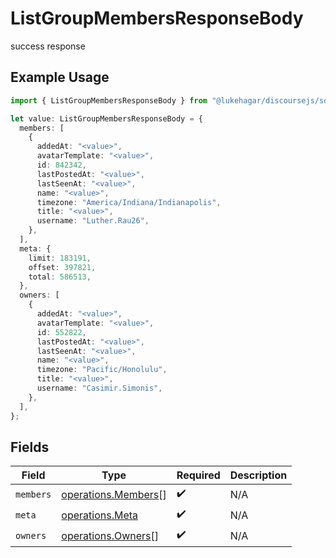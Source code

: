 # ListGroupMembersResponseBody

success response

## Example Usage

```typescript
import { ListGroupMembersResponseBody } from "@lukehagar/discoursejs/sdk/models/operations";

let value: ListGroupMembersResponseBody = {
  members: [
    {
      addedAt: "<value>",
      avatarTemplate: "<value>",
      id: 842342,
      lastPostedAt: "<value>",
      lastSeenAt: "<value>",
      name: "<value>",
      timezone: "America/Indiana/Indianapolis",
      title: "<value>",
      username: "Luther.Rau26",
    },
  ],
  meta: {
    limit: 183191,
    offset: 397821,
    total: 586513,
  },
  owners: [
    {
      addedAt: "<value>",
      avatarTemplate: "<value>",
      id: 552822,
      lastPostedAt: "<value>",
      lastSeenAt: "<value>",
      name: "<value>",
      timezone: "Pacific/Honolulu",
      title: "<value>",
      username: "Casimir.Simonis",
    },
  ],
};
```

## Fields

| Field                                                             | Type                                                              | Required                                                          | Description                                                       |
| ----------------------------------------------------------------- | ----------------------------------------------------------------- | ----------------------------------------------------------------- | ----------------------------------------------------------------- |
| `members`                                                         | [operations.Members](../../../sdk/models/operations/members.md)[] | :heavy_check_mark:                                                | N/A                                                               |
| `meta`                                                            | [operations.Meta](../../../sdk/models/operations/meta.md)         | :heavy_check_mark:                                                | N/A                                                               |
| `owners`                                                          | [operations.Owners](../../../sdk/models/operations/owners.md)[]   | :heavy_check_mark:                                                | N/A                                                               |